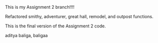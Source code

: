 This is my Assignment 2 branch!!!!

Refactored smithy, adventurer, great hall, remodel, and outpost functions.

This is the final version of the Assignment 2 code.

aditya baliga, baligaa
